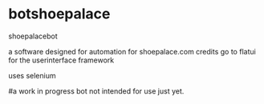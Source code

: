 # botshoepalace
shoepalacebot

a software designed for automation for shoepalace.com
credits go to flatui for the userinterface framework

uses selenium

#a work in progress bot not intended for use just yet.
